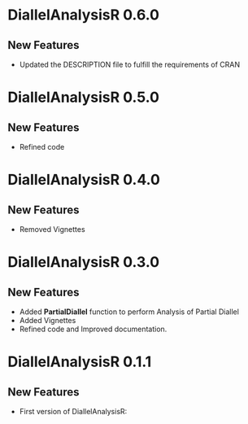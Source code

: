 # DiallelAnalysisR 0.6.0
## New Features 

* Updated the DESCRIPTION file to fulfill the requirements of CRAN


# DiallelAnalysisR 0.5.0
## New Features 

* Refined code



# DiallelAnalysisR 0.4.0
## New Features 

* Removed  Vignettes


# DiallelAnalysisR 0.3.0
## New Features 

* Added **PartialDiallel** function to perform Analysis of Partial Diallel
* Added Vignettes
* Refined code and Improved documentation.


# DiallelAnalysisR 0.1.1
## New Features 

* First version of DiallelAnalysisR: 
